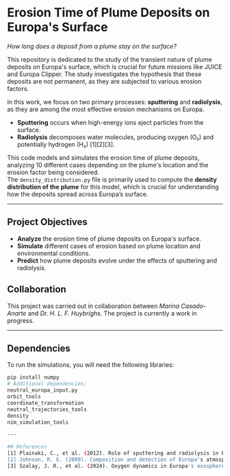 # Erosion Time of Plume Deposits on Europa's Surface

*How long does a deposit from a plume stay on the surface?*

This repository is dedicated to the study of the transient nature of plume deposits on Europa's surface, which is crucial for future missions like JUICE and Europa Clipper. The study investigates the hypothesis that these deposits are not permanent, as they are subjected to various erosion factors.

In this work, we focus on two primary processes: **sputtering** and **radiolysis**, as they are among the most effective erosion mechanisms on Europa.  
- **Sputtering** occurs when high-energy ions eject particles from the surface.  
- **Radiolysis** decomposes water molecules, producing oxygen (O₂) and potentially hydrogen (H₂) [1][2][3].

This code models and simulates the erosion time of plume deposits, analyzing 10 different cases depending on the plume's location and the erosion factor being considered.  
The `density_distribution.py` file is primarily used to compute the **density distribution of the plume** for this model, which is crucial for understanding how the deposits spread across Europa’s surface.

---

## Project Objectives

- **Analyze** the erosion time of plume deposits on Europa's surface.
- **Simulate** different cases of erosion based on plume location and environmental conditions.
- **Predict** how plume deposits evolve under the effects of sputtering and radiolysis.

## Collaboration

This project was carried out in collaboration between *Marina Casado-Anarte* and *Dr. H. L. F. Huybrighs*. The project is currently a work in progress.

---

## Dependencies

To run the simulations, you will need the following libraries:

```bash
pip install numpy
# Additional dependencies:
neutral_europa_input.py
orbit_tools
coordinate_transformation
neutral_trajectories_tools
density
nim_simulation_tools

---

## References
[1] Plainaki, C., et al. (2012). Role of sputtering and radiolysis in Europa's surface composition.
[2] Johnson, R. E. (2009). Composition and detection of Europa's atmosphere.
[3] Szalay, J. R., et al. (2024). Oxygen dynamics in Europa's exosphere.
